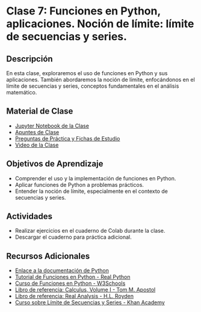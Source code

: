 # Clase 7: Funciones en Python, aplicaciones. Noción de límite: límite de secuencias y series.

## Descripción
En esta clase, exploraremos el uso de funciones en Python y sus aplicaciones. También abordaremos la noción de límite, enfocándonos en el límite de secuencias y series, conceptos fundamentales en el análisis matemático.

## Material de Clase
- [Jupyter Notebook de la Clase](ENLACE_AL_JUPYTER_NOTEBOOK)
- [Apuntes de Clase](ENLACE_A_LOS_APUNTES)
- [Preguntas de Práctica y Fichas de Estudio](ENLACE_A_PREGUNTAS_Y_FICHAS)
- [Video de la Clase](ENLACE_AL_VIDEO)

## Objetivos de Aprendizaje
- Comprender el uso y la implementación de funciones en Python.
- Aplicar funciones de Python a problemas prácticos.
- Entender la noción de límite, especialmente en el contexto de secuencias y series.

## Actividades
- Realizar ejercicios en el cuaderno de Colab durante la clase.
- Descargar el cuaderno para práctica adicional.

## Recursos Adicionales
- [Enlace a la documentación de Python](https://docs.python.org/)
- [Tutorial de Funciones en Python - Real Python](https://realpython.com/defining-your-own-python-function/)
- [Curso de Funciones en Python - W3Schools](https://www.w3schools.com/python/python_functions.asp)
- [Libro de referencia: Calculus, Volume I - Tom M. Apostol](https://www.wiley.com/en-us/Calculus%2C+Volume+I%3A+One%2DVariable+Calculus%2C+with+an+Introduction+to+Linear+Algebra%2C+2nd+Edition-p-9780471000051)
- [Libro de referencia: Real Analysis - H.L. Royden](https://www.pearson.com/store/p/real-analysis/P100000117253)
- [Curso sobre Límite de Secuencias y Series - Khan Academy](https://www.khanacademy.org/math/calculus-1/cs1-limits-and-continuity)
